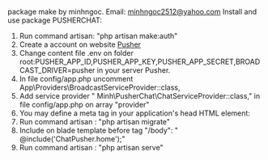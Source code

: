 package make by minhngoc.
Email: minhngoc2512@yahoo.com
Install and use package PUSHERCHAT:
<ol>
    <li>Run command artisan: "php artisan make:auth"</li>
    <li>Create a account on website <a href="http://pusher.com" >Pusher</a></li>
    <li>Change content file .env on folder root:PUSHER_APP_ID,PUSHER_APP_KEY,PUSHER_APP_SECRET,BROADCAST_DRIVER=pusher in your server Pusher.</li>
    <li>In file config/app.php uncomment  App\Providers\BroadcastServiceProvider::class,</li>
    <li> Add service provider " Minh\PusherChat\ChatServiceProvider::class," in file config/app.php on array "provider"</li>
    <li> You may define a meta tag in your application's head HTML element: <code><meta name="csrf-token" content="{{ csrf_token() }}"> </li></code>
    <li> Run command artisan : "php artisan migrate"</li>
    <li> Include on blade template before tag "/body": " @include('ChatPusher.home');"</li>
    <li> Run command artisan : "php artisan serve" </li>
</ol>

